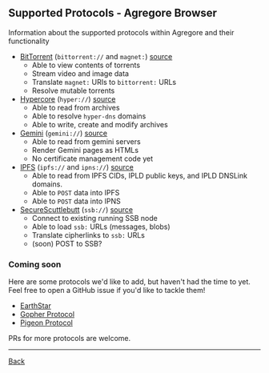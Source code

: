 ## Supported Protocols - Agregore Browser

Information about the supported protocols within Agregore and their functionality

- [BitTorrent](http://www.bittorrent.org/index.html) (`bittorrent://` and `magnet:`) [source](https://github.com/RangerMauve/bt-fetch/)
	- Able to view contents of torrents
  - Stream video and image data
  - Translate `magnet:` URIs to `bittorrent:` URLs
  - Resolve mutable torrents
- [Hypercore](https://hypercore-protocol.org/) (`hyper://`) [source](https://github.com/RangerMauve/hypercore-fetch)
  - Able to read from archives
  - Able to resolve `hyper-dns` domains
  - Able to write, create and modify archives
- [Gemini](https://gemini.circumlunar.space/) (`gemini://`) [source](https://github.com/RangerMauve/gemini-fetch)
  - Able to read from gemini servers
  - Render Gemini pages as HTMLs
  - No certificate management code yet
- [IPFS](https://ipfs.io/) (`ipfs://` and `ipns://`) [source](https://github.com/RangerMauve/js-ipfs-fetch)
  - Able to read from IPFS CIDs, IPLD public keys, and IPLD DNSLink domains.
  - Able to `POST` data into IPFS
  - Able to `POST` data into IPNS
- [SecureScuttlebutt](https://scuttlebutt.nz) (`ssb://`) [source](https://github.com/av8ta/ssb-fetch/)
  - Connect to existing running SSB node
  - Able to load `ssb:` URLs (messages, blobs)
  - Translate cipherlinks to `ssb:` URLs
  - (soon) POST to SSB?

### Coming soon

Here are some protocols we'd like to add, but haven't had the time to yet. Feel free to open a GitHub issue if you'd like to tackle them!

- [EarthStar](https://github.com/earthstar-project/earthstar)
- [Gopher Protocol](https://en.wikipedia.org/wiki/Gopher_(protocol))
- [Pigeon Protocol](https://github.com/PigeonProtocolConsortium/pigeon-spec)

PRs for more protocols are welcome.

---

[Back](/)
